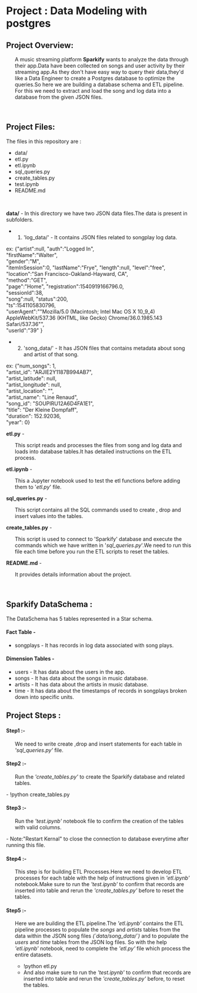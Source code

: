 # Project : Data Modeling with postgres

## Project Overview:

<ul>A music streaming platform <strong>Sparkify</strong> wants to analyze the data through their app.Data have been collected on songs and user activity by their streaming app.As they don't have easy way to query their data,they'd like a Data Engineer to create a Postgres database to optimize the queries.So here we are building a database schema and ETL pipeline. For this we need to extract and load the song and log data into a database from the given JSON files.
</ul><br>

## Project Files:
The files in this repository are :
- data/
- etl.py
- etl.ipynb
- sql_queries.py
- create_tables.py
- test.ipynb
- README.md
<br>

**data/** - In this directory we have  two JSON data files.The data is present in subfolders.
- 1. 'log_data/' - It contains JSON files related to songplay log data.

ex:
    {"artist":null,
     "auth":"Logged In",  
     "firstName":"Walter",  
     "gender":"M",  
     "itemInSession":0,
     "lastName":"Frye",
     "length":null,
     "level":"free",  
     "location":"San Francisco-Oakland-Hayward, CA",  
     "method":"GET",  
     "page":"Home",
     "registration":1540919166796.0,  
     "sessionId":38,  
     "song":null,
     "status":200,  
     "ts":1541105830796,  <br>
     "userAgent":"\"Mozilla\/5.0 (Macintosh; Intel Mac OS X 10_9_4) AppleWebKit\/537.36 (KHTML, like Gecko) Chrome\/36.0.1985.143 Safari\/537.36\"",  <br>
     "userId":"39"
     }
- 2. 'song_data/' - It has JSON files that contains metadata about song and artist of that song.

ex: 
    {"num_songs": 1,<br>
     "artist_id": "ARJIE2Y1187B994AB7",<br>
     "artist_latitude": null, <br>
     "artist_longitude": null,<br>
      "artist_location": "",<br>
      "artist_name": "Line Renaud",<br>
      "song_id": "SOUPIRU12A6D4FA1E1", <br>
      "title": "Der Kleine Dompfaff",<br>
      "duration": 152.92036, <br>
      "year": 0}

**etl.py** -<ul> This script reads and processes the files from song and log data and loads into database tables.It has detailed instructions on the ETL process.</ul>

**etl.ipynb** - <ul>This a Jupyter notebook used to test the etl functions before adding them to '_etl.py_' file.</ul>

**sql_queries.py** - <ul>This script contains all the SQL commands used to create , drop and insert  values into the tables.</ul>

**create_tables.py** - <ul>This script is used to connect to 'Sparkify' database and execute the commands which we have written in '_sql_queries.py_'.We need to run this file each time before you run the ETL scripts to reset the tables.</ul>

**README.md** - <ul>It provides details information about the project.</ul>

<br>

## Sparkify DataSchema :
The DataSchema has 5 tables represented in a Star schema.

#### Fact Table -
- songplays - It has records in log data associated with song plays.  

#### Dimension Tables -
- users - It has data about the users in the app.
- songs - It has data about the songs in music database.
- artists - It has data about the artists in music database.
- time - It has data about the timestamps of records in songplays broken down into specific units.



## Project Steps :
#### Step1 :-
<ul>We need to write create ,drop and insert statements for each table in <em>'sql_queries.py'</em> file.</ul>

#### Step2 :-
<ul>Run the <em>'create_tables.py'</em> to create the Sparkify database and related tables.</ul>
- !python create_tables.py

#### Step3 :-
<ul>Run the <em>'test.ipynb'</em> notebook file to confirm the creation of the tables with valid columns.</ul>
- Note:"Restart Kernal" to close the connection to database everytime after running this file.

#### Step4 :-
<ul>This step is for building ETL Processes.Here we need to develop ETL processes for each table with the help of instructions given in <em>'etl.ipynb'</em> notebook.Make sure to run the <em>'test.ipynb'</em> to confirm that records are inserted into table and rerun the <em>'create_tables.py'</em> before to reset the tables.
</ul>

#### Step5 :-
<ul>Here we are building the ETL pipeline.The <em>'etl.ipynb'</em> contains the ETL pipeline processes to populate the <em>songs</em> and <em>artists</em> tables from the data within the JSON song files <em>(`data/song_data/`)</em> and to populate the <em>users</em> and <em>time</em> tables from the JSON log files. So with the help <em>'etl.ipynb'</em> notebook, need to complete the <em>'etl.py'</em> file which process the entire datasets.

- !python etl.py
- And also make sure to run the <em>'test.ipynb'</em> to confirm that records are inserted into table and rerun the <em>'create_tables.py'</em> before, to reset the tables.
    <ul>
